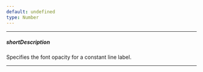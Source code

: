 ```yaml
---
default: undefined
type: Number
---
```

---
##### shortDescription
Specifies the font opacity for a constant line label.

---
